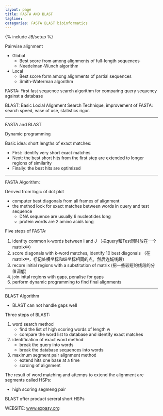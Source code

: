 ```yaml
---
layout: page
title: FASTA AND BLAST
tagline: 
categories: FASTA BLAST bioinformatics
---
```

{% include JB/setup %}

Pairwise alignment

- Global
    + Best score from among alignments of full-length sequences
    + Needelman-Wunch algorithm
- Local
    + Best score form among alignments of partial sequences
    + Smith-Waterman algorithm

FASTA: First fast sequence search algorithm for comparing query sequency against a database

BLAST: Basic Locial Alignment Search Technique, improvement of FASTA: search speed, ease of use, statistics rigor.

---

FASTA and BLAST

Dynamic programming

Basic idea: short lengths of exact matches:

- First: identify very short exact matches
- Next: the best short hits from the first step are extended to longer regions of similarity
- Finally: the best hits are optimized

---

FASTA Algorithm:

Derived from logic of dot plot

- computer best diagonals from all frames of alignment
- the method look for exact matches between words in query and test sequence
    + DNA sequence are usually 6 nucleotides long
    + protein words are 2 amino acids long

Five steps of FASTA:

1. idenfity common k-words between I and J （把query和Test同时放在一个matrix中）
2. score diagonals with k-word matches, identify 10 best diagonals （在matrix中，标记处横坐标和纵坐标相同的点，然后连城线段）
3. recore initial regions with a substitution of matrix (把一些较短的线段的分值调低)
4. join inital regions with gaps, penalise for gaps
5. perform dynamic programming to find final alignments

---

BLAST Algorithm

- BLAST can not handle gaps well

Three steps of BLAST:

1. word search method
    - find the list of high scoring words of length w
    - compare the word list to database and identify exact matches
2. identification of exact word method
    - break the query into words
    - break the database sequences into words
3. maximum segment pair alignment method
    - extend hits one base at a time
    - scroing of alignment

The result of word matching and attemps to extend the alignment are segments called HSPs:
- high scoring segmeng pair

BLAST ofter product sereral short HSPs

WEBSITE: www.expasy.org
